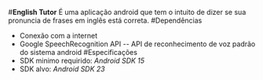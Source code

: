 #**English Tutor**
	É uma aplicação android que tem o intuito de dizer se sua pronuncia de frases em inglês está correta.
#Dependências
- Conexão com a internet
- Google SpeechRecognition API
-- API de reconhecimento de voz padrão do sistema android
#Especificações
- SDK minimo requirido: *Android SDK 15*
- SDK alvo: *Android SDK 23*